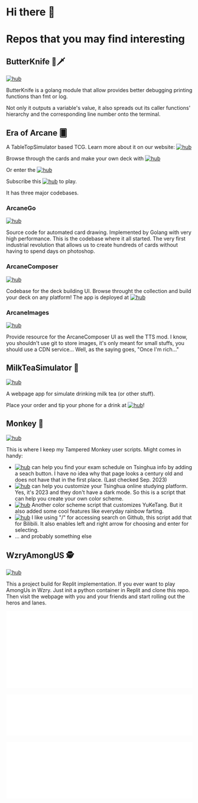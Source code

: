 # Hi there 👋

# Repos that you may find interesting

## ButterKnife  🧈🗡️

[![hub](https://img.shields.io/badge/GitHub-100000?style=for-the-badge&logo=github&logoColor=white)](https://github.com/Yifeeeeei/butterknife)

ButterKnife is a golang module that allow provides better debugging printing functions than fmt or log.

Not only it outputs a variable's value, it also spreads out its caller functions' hierarchy and the corresponding line number onto the terminal.

## Era of Arcane 🂠

A TableTopSimulator based TCG. Learn more about it on our website: [![hub](https://img.shields.io/badge/Era_of_Arcane-blue)](https://yifeeeeei.github.io/EraOfArcane/)

Browse through the cards and make your own deck with [![hub](https://img.shields.io/badge/Arcane_Composer-gray)](https://yifeeeeei.github.io/ArcaneComposer/)

Or enter the  [![hub](https://img.shields.io/badge/Arena-gray)](https://yifeeeeei.github.io/ArcaneComposer/Arena/)

Subscribe this [![hub](https://img.shields.io/badge/TTS_Mod-gray)](https://steamcommunity.com/sharedfiles/filedetails/?id=3155709993) to play.

It has three major codebases.

### ArcaneGo

[![hub](https://img.shields.io/badge/GitHub-100000?style=for-the-badge&logo=github&logoColor=white)](https://github.com/Yifeeeeei/ArcaneGo)

Source code for automated card drawing. Implemented by Golang with very high performance. This is the codebase where it all started. The very first industrial revolution that allows us to create hundreds of cards without having to spend days on photoshop.

### ArcaneComposer

[![hub](https://img.shields.io/badge/GitHub-100000?style=for-the-badge&logo=github&logoColor=white)](https://github.com/Yifeeeeei/ArcaneComposer)

Codebase for the deck building UI. Browse throught the collection and build your deck on any platform! The app is deployed at [![hub](https://img.shields.io/badge/Arcane_Composer-gray)](https://yifeeeeei.github.io/ArcaneComposer/)

### ArcaneImages

[![hub](https://img.shields.io/badge/GitHub-100000?style=for-the-badge&logo=github&logoColor=white)](https://github.com/Yifeeeeei/ArcaneImages)

Provide resource for the ArcaneComposer UI as well the TTS mod. I know, you shouldn't use git to store images, it's only meant for small stuffs, you should use a CDN service... Well, as the saying goes, "Once I'm rich..."

## MilkTeaSimulator 🥤
[![hub](https://img.shields.io/badge/GitHub-100000?style=for-the-badge&logo=github&logoColor=white)](https://github.com/Yifeeeeei/MilkTeaSimulator)

A webpage app for simulate drinking milk tea (or other stuff).

Place your order and tip your phone for a drink at [![hub](https://img.shields.io/badge/Cyber_Teashop-gray)](https://yifeeeeei.github.io/MilkTeaSimulator/)!

## Monkey 🙈

[![hub](https://img.shields.io/badge/GitHub-100000?style=for-the-badge&logo=github&logoColor=white)](https://github.com/Yifeeeeei/Monkey)

This is where I keep my Tampered Monkey user scripts. Might comes in handy:

- [![hub](https://img.shields.io/badge/Exam_Arrangement_Filter-gray)](https://yifeeeeei.github.io/Monkey/exam_arrangement_filter.user.js) can help you find your exam schedule on Tsinghua info by adding a seach button. I have no idea why that page looks a century old and does not have that in the first place. (Last checked Sep. 2023)
- [![hub](https://img.shields.io/badge/WLXT_Theme_Tool-gray)](https://yifeeeeei.github.io/Monkey/wlxt_theme_tool.user.js) can help you customize your Tsinghua online studying platform. Yes, it's 2023 and they don't have a dark mode. So this is a script that can help you create your own color scheme.
- [![hub](https://img.shields.io/badge/YuKeTang_Theme_Tool-gray)](https://yifeeeeei.github.io/Monkey/yuketang_themetool.user.js) Another color scheme script that customizes YuKeTang. But it also added some cool features like everyday rainbow farting.
- [![hub](https://img.shields.io/badge/Bilibili_Search_Shortcut-gray)](https://yifeeeeei.github.io/Monkey/bilibiliSearchHotKey.user.js) I like using "/" for accessing search on Github, this script add that for Bilibili. It also enables left and right arrow for choosing and enter for selecting.
- ... and probably something else

## WzryAmongUS 🕵️

[![hub](https://img.shields.io/badge/GitHub-100000?style=for-the-badge&logo=github&logoColor=white)](https://github.com/Yifeeeeei/WzryAmongUS)

This a project build for Replit implementation. If you ever want to play AmongUs in Wzry. Just init a python container in Replit and clone this repo. Then visit the webpage with you and your friends and start rolling out the heros and lanes.


![Metrics](/metrics.plugin.isocalendar.svg)

![Metrics](/metrics.plugin.languages.svg)

![Metrics](/metrics.plugin.repositories.svg)
